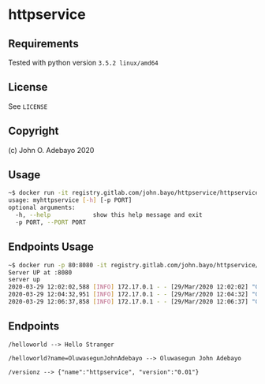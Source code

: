 # httpservice

## Requirements

Tested with python version `3.5.2 linux/amd64`

## License

See `LICENSE`

## Copyright

(c) John O. Adebayo 2020

## Usage

``` bash
~$ docker run -it registry.gitlab.com/john.bayo/httpservice/httpservice -h
usage: myhttpservice [-h] [-p PORT]
optional arguments:
  -h, --help            show this help message and exit
  -p PORT, --PORT PORT
```

## Endpoints Usage

``` bash
~$ docker run -p 80:8080 -it registry.gitlab.com/john.bayo/httpservice/httpservice
Server UP at :8080
server up
2020-03-29 12:02:02,588 [INFO] 172.17.0.1 - - [29/Mar/2020 12:02:02] "GET /helloworld HTTP/1.1" 200 -
2020-03-29 12:04:32,951 [INFO] 172.17.0.1 - - [29/Mar/2020 12:04:32] "GET /helloworld?name=OluwasegunJohnAdebayo HTTP/1.1" 200 -
2020-03-29 12:06:37,858 [INFO] 172.17.0.1 - - [29/Mar/2020 12:06:37] "GET /versionz HTTP/1.1" 200 -
```

## Endpoints

`/helloworld --> Hello Stranger`

`/helloworld?name=OluwasegunJohnAdebayo --> Oluwasegun John Adebayo`

`/versionz --> {"name":"httpservice", "version":"0.01"}`
